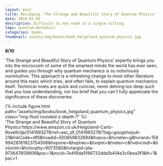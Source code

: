 ```yaml
---
layout: post
title: Reviewing 'The Strange and Beautiful Story of Quantum Physics'
date: 2024-01-03
description: Difficult to not read in a single sitting.
tags: quantum-mechanics
categories: books
thumbnail: assets/img/books/book_helgoland_quantum_physics.jpg
---
```


<b>8/10</b>

'The Strange and Beautiful Story of Quantum Physics' expertly brings you into the microcosm of some of the smartest minds the world has ever seen, and guides you through why quantum mechanics is so notoriously nonintuitive. This approach is a refreshing change to most other literature around this topic which tries, and often fails, to explain quantum mechanics itself. Technical notes are quick and concise, never delving too deep such that you lose understanding, nor too brief that you can't fully appreciate the significance of these discoveries.

<div class="row mt-3">
    <div class="col-sm mt-3 mt-md-0">
        {% include figure.html path="assets/img/books/book_helgoland_quantum_physics.jpg" class="img-fluid rounded z-depth-1" %}
    </div>
</div>
<div class="caption">
    'The Strange and Beautiful Story of Quantum Physics'<d-footnote>https://www.amazon.co.uk/Helgoland-Carlo-Rovelli/dp/0141993278/ref=asc_df_0141993278/?tag=googshopuk-21&linkCode=df0&hvadid=500859832694&hvpos=&hvnetw=g&hvrand=15899428181923754506&hvpone=&hvptwo=&hvqmt=&hvdev=c&hvdvcmdl=&hvlocint=&hvlocphy=9073580&hvtargid=pla-973647659906&psc=1&mcid=7e4f9da5f86732dda1b414e3c0bea3f1&th=1&psc=1</d-footnote>
</div>